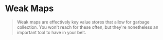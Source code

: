 # Weak Maps

> Weak maps are effectively key value stores that allow for garbage collection. You won't reach for these often, but they're nonetheless an important tool to have in your belt.
